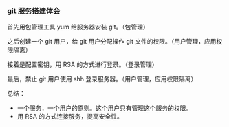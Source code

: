 ### git 服务搭建体会

首先用包管理工具 yum 给服务器安装 git。（包管理）

之后创建一个 git 用户，给 git 用户分配操作 git 文件的权限。（用户管理，应用权限隔离）

接着是配置密钥，用 RSA 的方式进行登录。（登录管理）

最后，禁止 git 用户使用 shh 登录服务器。（用户管理，应用权限隔离）

总结：  
- 一个服务，一个用户的原则。这个用户只有管理这个服务的权限。
- 用 RSA 的方式连接服务，提高安全性。
